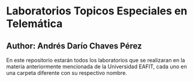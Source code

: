 # Laboratorios Topicos Especiales en Telemática

## Author: Andrés Darío Chaves Pérez 

En este repositorio estarán todos los laboratorios que se realizaran en la materia anteriormente mencionada de la Universidad EAFIT, cada uno en una carpeta diferente con su respectivo nombre.

